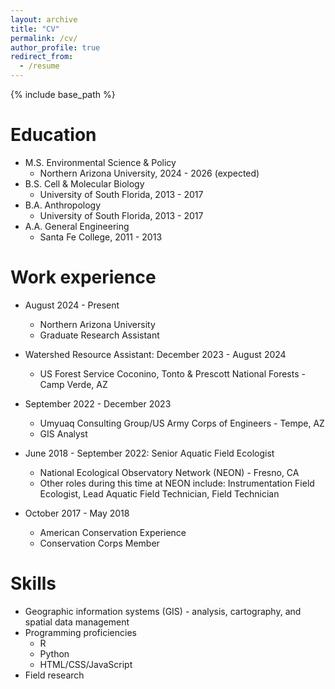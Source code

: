 ```yaml
---
layout: archive
title: "CV"
permalink: /cv/
author_profile: true
redirect_from:
  - /resume
---
```


{% include base_path %}

Education
======
* M.S. Environmental Science & Policy
  * Northern Arizona University, 2024 - 2026 (expected)
* B.S. Cell & Molecular Biology
  * University of South Florida, 2013 - 2017
* B.A. Anthropology
  * University of South Florida, 2013 - 2017
* A.A. General Engineering
  * Santa Fe College, 2011 - 2013

Work experience
======
* August 2024 - Present
  * Northern Arizona University
  * Graduate Research Assistant
 
* Watershed Resource Assistant: December 2023 - August 2024
  * US Forest Service Coconino, Tonto & Prescott National Forests - Camp Verde, AZ

* September 2022 - December 2023
  * Umyuaq Consulting Group/US Army Corps of Engineers - Tempe, AZ
  * GIS Analyst

* June 2018 - September 2022: Senior Aquatic Field Ecologist
  * National Ecological Observatory Network (NEON) - Fresno, CA
  * Other roles during this time at NEON include: Instrumentation Field Ecologist, Lead Aquatic Field Technician, Field Technician
 
* October 2017 - May 2018
  * American Conservation Experience
  * Conservation Corps Member
  
Skills
======
* Geographic information systems (GIS) - analysis, cartography, and spatial data management
* Programming proficiencies
  * R
  * Python
  * HTML/CSS/JavaScript
* Field research
